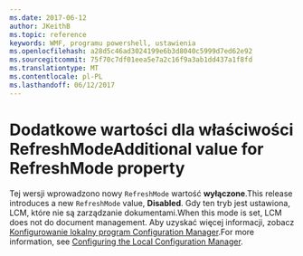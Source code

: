```yaml
---
ms.date: 2017-06-12
author: JKeithB
ms.topic: reference
keywords: WMF, programu powershell, ustawienia
ms.openlocfilehash: a28d5c46ad3024199e6b3d8040c5999d7ed62e92
ms.sourcegitcommit: 75f70c7df01eea5e7a2c16f9a3ab1dd437a1f8fd
ms.translationtype: MT
ms.contentlocale: pl-PL
ms.lasthandoff: 06/12/2017
---
```

# <a name="additional-value-for-refreshmode-property"></a><span data-ttu-id="7adac-102">Dodatkowe wartości dla właściwości RefreshMode</span><span class="sxs-lookup"><span data-stu-id="7adac-102">Additional value for RefreshMode property</span></span>

<span data-ttu-id="7adac-103">Tej wersji wprowadzono nowy `RefreshMode` wartość **wyłączone**.</span><span class="sxs-lookup"><span data-stu-id="7adac-103">This release introduces a new `RefreshMode` value, **Disabled**.</span></span> <span data-ttu-id="7adac-104">Gdy ten tryb jest ustawiona, LCM, które nie są zarządzanie dokumentami.</span><span class="sxs-lookup"><span data-stu-id="7adac-104">When this mode is set, LCM does not do document management.</span></span> <span data-ttu-id="7adac-105">Aby uzyskać więcej informacji, zobacz [Konfigurowanie lokalny program Configuration Manager](https://msdn.microsoft.com/powershell/dsc/metaconfig).</span><span class="sxs-lookup"><span data-stu-id="7adac-105">For more information, see [Configuring the Local Configuration Manager](https://msdn.microsoft.com/powershell/dsc/metaconfig).</span></span>

